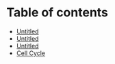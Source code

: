 # Table of contents

* [Untitled](README.md)
* [Untitled](untitled-1.md)
* [Untitled](untitled.md)
* [Cell Cycle](cell-cycle.md)

